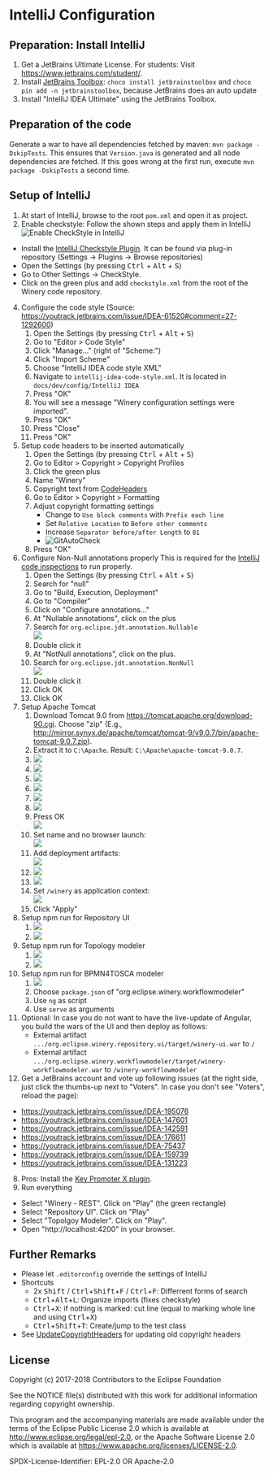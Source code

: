 # IntelliJ Configuration

## Preparation: Install IntelliJ

1. Get a JetBrains Ultimate License. For students: Visit <https://www.jetbrains.com/student/>.
1. Install [JetBrains Toolbox](https://www.jetbrains.com/toolbox/): `choco install jetbrainstoolbox` and `choco pin add -n jetbrainstoolbox`, because JetBrains does an auto update
1. Install "IntelliJ IDEA Ultimate" using the JetBrains Toolbox.

## Preparation of the code

Generate a war to have all dependencies fetched by maven: `mvn package -DskipTests`.
This ensures that `Version.java` is generated and all node dependencies are fetched.
If this goes wrong at the first run, execute `mvn package -DskipTests` a second time.

## Setup of IntelliJ

1. At start of IntelliJ, browse to the root `pom.xml` and open it as project.
3. Enable checkstyle: Follow the shown steps and apply them in IntelliJ
  ![Enable CheckStyle in IntelliJ](graphics/activate-checkstyle.gif)
  - Install the [IntelliJ Checkstyle Plugin](https://plugins.jetbrains.com/plugin/1065-checkstyle-idea).
    It can be found via plug-in repository (Settings -> Plugins -> Browse repositories)
  - Open the Settings (by pressing <kbd>Ctrl</kbd> + <kbd>Alt</kbd> + <kbd>S</kbd>)
  - Go to Other Settings -> CheckStyle.
  - Click on the green plus and add `checkstyle.xml` from the root of the Winery code repository.
4. Configure the code style (Source: <https://youtrack.jetbrains.com/issue/IDEA-61520#comment=27-1292600>)
    1. Open the Settings (by pressing <kbd>Ctrl</kbd> + <kbd>Alt</kbd> + <kbd>S</kbd>)
    3. Go to "Editor > Code Style"
    3. Click "Manage..." (right of "Scheme:")
    4. Click "Import Scheme"
    4. Choose "IntelliJ IDEA code style XML"
    5. Navigate to  `intellij-idea-code-style.xml`. It is located in `docs/dev/config/IntelliJ IDEA`
    6. Press "OK"
    6. You will see a message "Winery configuration settings were imported".
    7. Press "OK"
    8. Press "Close"
    9. Press "OK"
5. Setup code headers to be inserted automatically
    1. Open the Settings (by pressing <kbd>Ctrl</kbd> + <kbd>Alt</kbd> + <kbd>S</kbd>)
    2. Go to Editor > Copyright  > Copyright Profiles
    3. Click the green plus
    4. Name "Winery"
    5. Copyright text from [CodeHeaders](../../CodeHeaders.md)
    6. Go to Editor > Copyright > Formatting
    7. Adjust copyright formatting settings
       - Change to `Use block comments` with `Prefix each line`
       - Set `Relative Location` to `Before other comments`
       - Increase `Separator before/after Length` to `81`
       - ![GitAutoCheck](graphics/CopyrightFormat.png)
    8. Press "OK"
5. Configure Non-Null annotations properly 
   This is required for the [IntelliJ code inspections](https://www.jetbrains.com/help/idea/running-inspections.html) to run properly.
    1. Open the Settings (by pressing <kbd>Ctrl</kbd> + <kbd>Alt</kbd> + <kbd>S</kbd>)
    1. Search for "null"
    1. Go to "Build, Execution, Deployment"
    1. Go to "Compiler"
    1. Click on "Configure annotations..."
    1. At "Nullable annotations", click on the plus
    1. Search for `org.eclipse.jdt.annotation.Nullable`  
       ![](graphics/config-nullable-annotation.png)
    1. Double click it
    1. At "NotNull annotations", click on the plus.
    1. Search for `org.eclipse.jdt.annotation.NonNull`  
       ![](graphics/config-nonnull-annotation.png)
    1. Double click it
    1. Click OK
    1. Click OK
6. Setup Apache Tomcat
    1. Download Tomcat 9.0 from <https://tomcat.apache.org/download-90.cgi>.
       Choose "zip" (E.g., <http://mirror.synyx.de/apache/tomcat/tomcat-9/v9.0.7/bin/apache-tomcat-9.0.7.zip>).
    1. Extract it to `C:\Apache`. Result: `C:\Apache\apache-tomcat-9.0.7`.
    1. ![](graphics/run-step1-edit-configuration.png)
    1. ![](graphics/run-step2-add-new-configuration.png)
    1. ![](graphics/run-step3-add-tomcat.png)
    1. ![](graphics/run-step4-configure-tomcat-button.png)
    1. ![](graphics/run-step5-add-appserver-button.png.png)
    1. ![](graphics/run-step6-set-apache-tomcat-directory.png)
    1. Press OK <br>
       ![](graphics/run-step7-confirm.png)
    1. Set name and no browser launch:<br>
       ![](graphics/run-step8-name-and-no-browser.png)
    1. Add deployment artifacts:<br>
       ![](graphics/run-step9-button-add-deployment-artifacts.png)
    1. ![](graphics/run-step10-choose-artifact.png)
    1. ![](graphics/run-step11-select-artifcat.png)
    1. Set `/winery` as application context:<br>
       ![](graphics/run-step12-set-winery-as-application-context.png)
    1. Click "Apply"
6. Setup npm run for Repository UI
    1. ![](graphics/run-repositoryui-step1-add-npm-config.png)
    1. ![](graphics/run-repositoryui-step2-configure.png)
6. Setup npm run for Topology modeler
    1. ![](graphics/run-topologymodeler-step1-add-npm-config.png)
    1. ![](graphics/run-topologymodeler-step2-configure.png)
6. Setup npm run for BPMN4TOSCA modeler
    1. ![](graphics/run-topologymodeler-step1-add-npm-config.png)
    1. Choose `package.json` of "org.eclipse.winery.workflowmodeler"
    1. Use `ng` as script
    1. Use `serve` as arguments
6. Optional: In case you do not want to have the live-update of Angular, you build the wars of the UI and then deploy as follows:
    - External artifact `.../org.eclipse.winery.repository.ui/target/winery-ui.war` to `/`
    - External artifact `.../org.eclipse.winery.workflowmodeler/target/winery-workflowmodeler.war` to `/winery-workflowmodeler`
7. Get a JetBrains account and vote up following issues (at the right side, just click the thumbs-up next to "Voters". In case you don't see "Voters", reload the page):
  - <https://youtrack.jetbrains.com/issue/IDEA-195076>
  - <https://youtrack.jetbrains.com/issue/IDEA-147601>
  - <https://youtrack.jetbrains.com/issue/IDEA-142591>
  - <https://youtrack.jetbrains.com/issue/IDEA-176611>
  - <https://youtrack.jetbrains.com/issue/IDEA-75437>
  - <https://youtrack.jetbrains.com/issue/IDEA-159739>
  - <https://youtrack.jetbrains.com/issue/IDEA-131223>
8. Pros: Install the [Key Promoter X plugin](https://plugins.jetbrains.com/plugin/9792-key-promoter-x).
9. Run everything
  - Select "Winery - REST". Click on "Play" (the green rectangle)
  - Select "Repository UI". Click on "Play"
  - Select "Topolgoy Modeler". Click on "Play".
  - Open "http://localhost:4200" in your browser.

## Further Remarks

* Please let `.editorconfig` override the settings of IntelliJ
* Shortcuts
  - 2x <kbd>Shift</kbd> / <kbd>Ctrl</kbd>+<kbd>Shift</kbd>+<kbd>F</kbd> / <kbd>Ctrl</kbd>+<kbd>F</kbd>: Differrent forms of search
  - <kbd>Ctrl</kbd>+<kbd>Alt</kbd>+<kbd>L</kbd>: Organize imports (fixes checkstyle)
  - <kbd>Ctrl</kbd>+<kbd>X</kbd>: if nothing is marked: cut line (equal to marking whole line and using <kbd>Ctrl</kbd>+<kbd>X</kbd>)
  - <kbd>Ctrl</kbd>+<kbd>Shift</kbd>+<kbd>T</kbd>: Create/jump to the test class
* See [UpdateCopyrightHeaders](UpdateCopyrightHeaders.md) for updating old copyright headers

## License

Copyright (c) 2017-2018 Contributors to the Eclipse Foundation

See the NOTICE file(s) distributed with this work for additional
information regarding copyright ownership.

This program and the accompanying materials are made available under the
terms of the Eclipse Public License 2.0 which is available at
http://www.eclipse.org/legal/epl-2.0, or the Apache Software License 2.0
which is available at https://www.apache.org/licenses/LICENSE-2.0.

SPDX-License-Identifier: EPL-2.0 OR Apache-2.0
